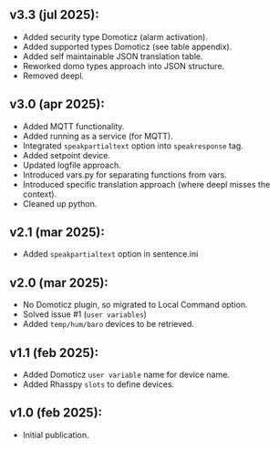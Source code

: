 ## v3.3 (jul 2025):
- Added security type Domoticz (alarm activation).
- Added supported types Domoticz (see table appendix).
- Added self maintainable JSON translation table.
- Reworked domo types approach into JSON structure.
- Removed deepl.
## v3.0 (apr 2025):
- Added MQTT functionality.
- Added running as a service (for MQTT).
- Integrated `speakpartialtext` option into `speakresponse` tag.
- Added setpoint device.
- Updated logfile approach.
- Introduced vars.py for separating functions from vars.
- Introduced specific translation approach (where deepl misses the context).
- Cleaned up python.
## v2.1 (mar 2025):
- Added `speakpartialtext` option in sentence.ini
## v2.0 (mar 2025):
- No Domoticz plugin, so migrated to Local Command option.
- Solved issue #1 (`user variables`)
- Added `temp/hum/baro` devices to be retrieved.
## v1.1 (feb 2025):
- Added Domoticz `user variable` name for device name.
- Added Rhasspy `slots` to define devices.
## v1.0 (feb 2025):
- Initial publication.
